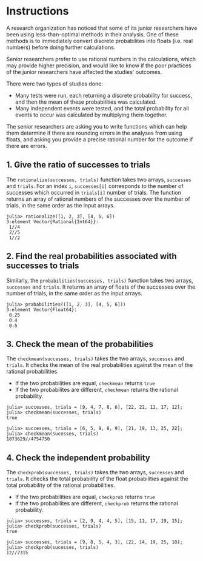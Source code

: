# Instructions

A research organization has noticed that some of its junior researchers have been using less-than-optimal methods in their analysis.
One of these methods is to immediately convert discrete probabilites into floats (i.e. real numbers) before doing further calculations.

Senior researchers prefer to use rational numbers in the calculations, which may provide higher precision, and would like to know if the poor practices of the junior researchers have affected the studies' outcomes.

There were two types of studies done:
- Many tests were run, each returning a discrete probability for success, and then the mean of these probabilities was calculated.
- Many independent events were tested, and the total probability for all events to occur was calculated by multiplying them together.

The senior researchers are asking you to write functions which can help them determine if there are rounding errors in the analyses from using floats, and asking you provide a precise rational number for the outcome if there are errors.

## 1. Give the ratio of successes to trials

The `rationalize(successes, trials)` function takes two arrays, `successes` and `trials`.
For an index `i`, `successes[i]` corresponds to the number of successes which occurred in `trials[i]` number of trials.
The function returns an array of rational numbers of the successes over the number of trials, in the same order as the input arrays.

```julia-repl
julia> rationalize([1, 2, 3], [4, 5, 6])
3-element Vector{Rational{Int64}}:
 1//4
 2//5
 1//2
```

## 2. Find the real probabilities associated with successes to trials

Similarly, the `probabilities(successes, trials)` function takes two arrays, `successes` and `trials`.
It returns an array of floats of the successes over the number of trials, in the same order as the input arrays.

```julia-repl
julia> prababilities(([1, 2, 3], [4, 5, 6]))
3-element Vector{Float64}:
 0.25
 0.4
 0.5
```

## 3. Check the mean of the probabilities

The `checkmean(successes, trials)` takes the two arrays, `successes` and `trials`.
It checks the mean of the real probabilities against the mean of the rational probabilities.
- If the two probabilities are equal, `checkmean` returns `true`
- If the two probabilites are different, `checkmean` returns the rational probability.

```julia-repl
julia> successes, trials = [9, 4, 7, 8, 6], [22, 22, 11, 17, 12];
julia> checkmean(successes, trials)
true

julia> successes, trials = [6, 5, 9, 8, 9], [21, 19, 13, 25, 22];
julia> checkmean(sucesses, trials)
1873629//4754750
```

## 4. Check the independent probability

The `checkprob(successes, trials)` takes the two arrays, `successes` and `trials`.
It checks the total probability of the float probabilities against the total probability of the rational probabilities.
- If the two probabilities are equal, `checkprob` returns `true`
- If the two probabilites are different, `checkprob` returns the rational probability.

```julia-repl
julia> successes, trials = [2, 9, 4, 4, 5], [15, 11, 17, 19, 15];
julia> checkprob(successes, trials)
true

julia> successes, trials = [9, 8, 5, 4, 3], [22, 14, 19, 25, 18];
julia> checkprob(sucesses, trials)
12//7315
```
